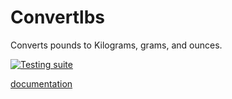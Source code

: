# Convertlbs

Converts pounds to Kilograms, grams, and ounces.

[![Testing suite](https://github.com/hi5a/convertlbs/actions/workflows/node.js.yml/badge.svg)](https://github.com/hi5a/convertlbs/actions/workflows/node.js.yml)

[documentation](https://docs.nordicgamelab.org/convertlbs)
